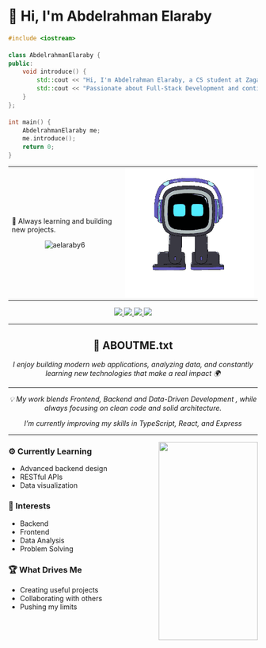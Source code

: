 # 👋 Hi, I'm Abdelrahman Elaraby

```cpp
#include <iostream>

class AbdelrahmanElaraby {
public:
    void introduce() {
        std::cout << "Hi, I'm Abdelrahman Elaraby, a CS student at Zagazig University.\n";
        std::cout << "Passionate about Full-Stack Development and continuous learning.\n";
    }
};

int main() {
    AbdelrahmanElaraby me;
    me.introduce();
    return 0;
}
```

<div align="center">
  <table>
    <tr>
      <td>
        <p>
          🚀 Always learning and building new projects.<br>
        </p>
        <p align="center">
          <img src="https://komarev.com/ghpvc/?username=aelaraby6&label=Profile%20views&color=0e75b6&style=flat" alt="aelaraby6" />
        </p>
      </td>
      <td>
        <img src="https://raw.githubusercontent.com/aelaraby6/aelaraby6/main/Robot.gif" width="400px">
      </td>
    </tr>
  </table>
</div>

<div align="center">
  <a href="https://www.linkedin.com/in/abdelrahman-elaraby-a06a492a5/" target="_blank">
    <img src="https://img.shields.io/badge/LinkedIn-0A66C2?style=for-the-badge&logo=linkedin&logoColor=white" />
  </a>
  <a href="https://codeforces.com/profile/aelaraby_ae" target="_blank">
    <img src="https://img.shields.io/badge/Codeforces-1F8ACB?style=for-the-badge&logo=codeforces&logoColor=white" />
  </a>
  <a href="https://leetcode.com/u/aelaraby2/" target="_blank">
    <img src="https://img.shields.io/badge/LeetCode-FFA116?style=for-the-badge&logo=leetcode&logoColor=black" />
  </a>
  <a href="https://www.hackerrank.com/profile/abdelrahman_ela4" target="_blank">
    <img src="https://img.shields.io/badge/HackerRank-2EC866?style=for-the-badge&logo=hackerrank&logoColor=white" />
  </a>
</div>

---

<h2 align="center">📂 ABOUTME.txt</h2>

<p align="center">
  <em>I enjoy building modern web applications, analyzing data, and constantly learning new technologies that make a real impact 🌍</em>
</p>

---

<p align="center">
  <em>💡 My work blends Frontend, Backend and Data-Driven Development , while always focusing on  clean code  and solid architecture.  
</em>
</p>

<p align="center">
  <em> I’m currently improving my skills in TypeScript, React, and Express  
</em>
</p>

---


<img src="https://media.tenor.com/ySTESf7LGvUAAAAi/detective-conan.gif" align="right" width="200" height = "400"/>

### ⚙️ Currently Learning
- Advanced backend design
- RESTful APIs
- Data visualization

### 💭 Interests
- Backend
- Frontend
- Data Analysis
- Problem Solving

### 🏆 What Drives Me
- Creating useful projects
- Collaborating with others
- Pushing my limits
